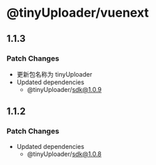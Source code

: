 # @tinyUploader/vuenext

## 1.1.3

### Patch Changes

- 更新包名称为 tinyUploader
- Updated dependencies
  - @tinyUploader/sdk@1.0.9

## 1.1.2

### Patch Changes

- Updated dependencies
  - @tinyUploader/sdk@1.0.8
